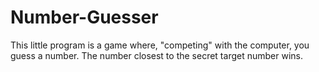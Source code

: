# Number-Guesser
This little program is a game where, "competing" with the computer, you guess a number. The number closest to the secret target number wins. 
